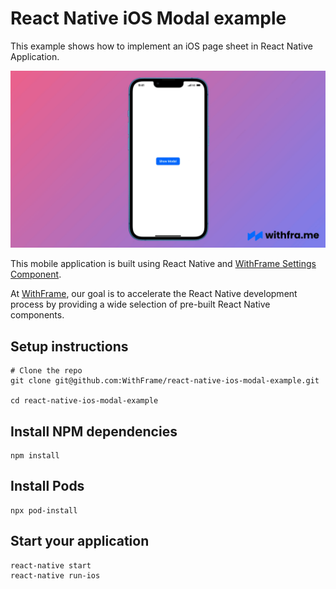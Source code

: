 # React Native iOS Modal example

This example shows how to implement an iOS page sheet in React Native Application.

![WithFrame Settings Screen](https://github.com/WithFrame/react-native-ios-modal-example/blob/main/.github/preview.gif?raw=true)

This mobile application is built using React Native and [WithFrame Settings Component](https://withfra.me/components/settings#settings-4).

At [WithFrame](https://withfra.me), our goal is to accelerate the React Native development process by providing a wide selection of pre-built React Native components.

## Setup instructions

```
# Clone the repo
git clone git@github.com:WithFrame/react-native-ios-modal-example.git

cd react-native-ios-modal-example
```

## Install NPM dependencies
```
npm install
```

## Install Pods
```
npx pod-install
```

## Start your application
```
react-native start
react-native run-ios
```
